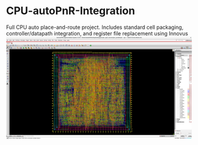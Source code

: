 # CPU-autoPnR-Integration
Full CPU auto place-and-route project. Includes standard cell packaging, controller/datapath integration, and register file replacement using Innovus
![Full CPU auto PnR layout](cpu1.png)
